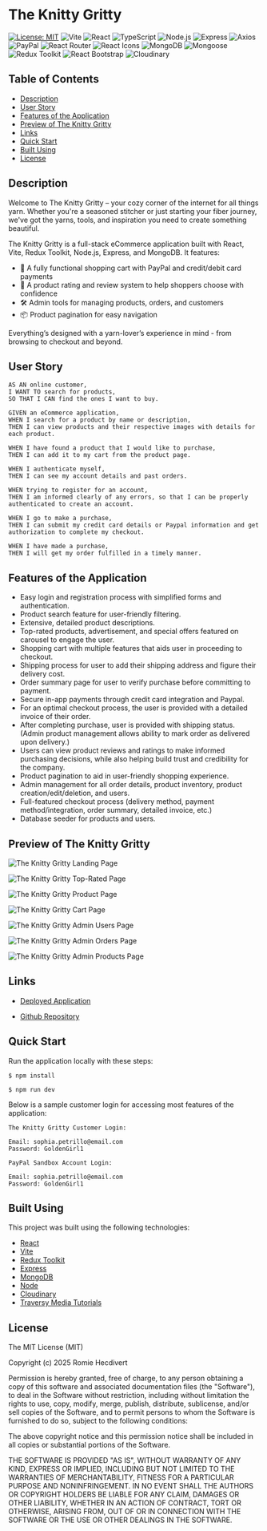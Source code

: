 # The Knitty Gritty

[![License: MIT](https://img.shields.io/badge/License-MIT-ff0000.svg)](https://opensource.org/licenses/MIT)
![Vite](https://img.shields.io/badge/Built%20with-Vite-fd7e14.svg)
![React](https://img.shields.io/badge/Framework-React-ffce67.svg)
![TypeScript](https://img.shields.io/badge/Language-TypeScript-228B22.svg)
![Node.js](https://img.shields.io/badge/Backend-Node.js-007bff.svg)
![Express](https://img.shields.io/badge/Server-Express.js-4B0082.svg)
![Axios](https://img.shields.io/badge/HTTP%20Client-Axios-8A2BE2.svg)
![PayPal](https://img.shields.io/badge/Payments-PayPal-e83e8c.svg)
![React Router](https://img.shields.io/badge/Router-React%20Router-FF6961.svg)
![React Icons](https://img.shields.io/badge/Icons-React%20Icons-FFB347.svg)
![MongoDB](https://img.shields.io/badge/Database-MongoDB-FDFD96.svg)
![Mongoose](https://img.shields.io/badge/ODM-Mongoose-77DD77.svg)
![Redux Toolkit](https://img.shields.io/badge/State-Redux%20Toolkit-AEC6CF.svg)
![React Bootstrap](https://img.shields.io/badge/UI%20Library-React%20Bootstrap-CBAACB.svg)
![Cloudinary](https://img.shields.io/badge/Media%20Storage-Cloudinary-DCC6E0.svg)

## Table of Contents

- [Description](#description)
- [User Story](#user-story)
- [Features of the Application](#features-of-the-application)
- [Preview of The Knitty Gritty](#preview-of-the-knitty-gritty)
- [Links](#links)
- [Quick Start](#quick-start)
- [Built Using](#built-using)
- [License](#license)

## Description

Welcome to The Knitty Gritty – your cozy corner of the internet for all things yarn. Whether you're a seasoned stitcher
or just starting your fiber journey, we've got the yarns, tools, and inspiration you need to create something beautiful.

The Knitty Gritty is a full-stack eCommerce application built with React, Vite, Redux Toolkit, Node.js, Express, and
MongoDB. It features:

- 🧺 A fully functional shopping cart with PayPal and credit/debit card payments
- 🌟 A product rating and review system to help shoppers choose with confidence
- 🛠 Admin tools for managing products, orders, and customers
- 📦 Product pagination for easy navigation

Everything’s designed with a yarn-lover’s experience in mind - from browsing to checkout and beyond.

## User Story

```
AS AN online customer,
I WANT TO search for products,
SO THAT I CAN find the ones I want to buy.

GIVEN an eCommerce application,
WHEN I search for a product by name or description,
THEN I can view products and their respective images with details for each product.

WHEN I have found a product that I would like to purchase,
THEN I can add it to my cart from the product page.

WHEN I authenticate myself,
THEN I can see my account details and past orders.

WHEN trying to register for an account,
THEN I am informed clearly of any errors, so that I can be properly authenticated to create an account.

WHEN I go to make a purchase,
THEN I can submit my credit card details or Paypal information and get authorization to complete my checkout.

WHEN I have made a purchase,
THEN I will get my order fulfilled in a timely manner.

```

## Features of the Application

- Easy login and registration process with simplified forms and authentication.
- Product search feature for user-friendly filtering.
- Extensive, detailed product descriptions.
- Top-rated products, advertisement, and special offers featured on carousel to engage the user.
- Shopping cart with multiple features that aids user in proceeding to checkout.
- Shipping process for user to add their shipping address and figure their delivery cost.
- Order summary page for user to verify purchase before committing to payment.
- Secure in-app payments through credit card integration and Paypal.
- For an optimal checkout process, the user is provided with a detailed invoice of their order.
- After completing purchase, user is provided with shipping status. (Admin product management allows ability to mark
  order as delivered upon delivery.)
- Users can view product reviews and ratings to make informed purchasing decisions, while also helping build trust and
  credibility for the company.
- Product pagination to aid in user-friendly shopping experience.
- Admin management for all order details, product inventory, product creation/edit/deletion, and users.
- Full-featured checkout process (delivery method, payment method/integration, order summary, detailed invoice, etc.)
- Database seeder for products and users.

## Preview of The Knitty Gritty

![The Knitty Gritty Landing Page](https://github.com/user-attachments/assets/7b01c427-9814-4ac3-81bb-8a0660b8b397)

![The Knitty Gritty Top-Rated Page](https://github.com/user-attachments/assets/4c484338-f580-444e-ade0-a149b8673ef6)

![The Knitty Gritty Product Page](https://github.com/user-attachments/assets/2d1d8637-e045-4067-8e7c-f540687ce195)

![The Knitty Gritty Cart Page](https://github.com/user-attachments/assets/51bec0a8-ca3b-42a8-b5b2-9b8d2aa825be)

![The Knitty Gritty Admin Users Page](https://github.com/user-attachments/assets/680a17d8-dcbd-46ea-a3e0-ef05fb5a8b4a)

![The Knitty Gritty Admin Orders Page](https://github.com/user-attachments/assets/6f3f8bb4-e620-4d6d-8a07-e0a3cd005bde)

![The Knitty Gritty Admin Products Page](https://github.com/user-attachments/assets/bab2969c-c37c-4bf6-8387-b305665c2073)

## Links

- [Deployed Application](https://theknittygritty.onrender.com)

- [Github Repository](https://github.com/rh9891/TheKnittyGritty)

## Quick Start

Run the application locally with these steps:

```
$ npm install
```

```
$ npm run dev
```

Below is a sample customer login for accessing most features of the application:

```
The Knitty Gritty Customer Login:

Email: sophia.petrillo@email.com
Password: GoldenGirl1
```

```
PayPal Sandbox Account Login:

Email: sophia.petrillo@email.com
Password: GoldenGirl1
```

## Built Using

This project was built using the following technologies:

- [React](https://reactjs.org/docs/getting-started.html)
- [Vite](https://vitejs.dev/)
- [Redux Toolkit](https://redux-toolkit.js.org/)
- [Express](https://expressjs.com/)
- [MongoDB](https://www.mongodb.com/what-is-mongodb)
- [Node](https://nodejs.org/en/about/)
- [Cloudinary](https://cloudinary.com/)
- [Traversy Media Tutorials](https://www.traversymedia.com)

## License

The MIT License (MIT)

Copyright (c) 2025 Romie Hecdivert

Permission is hereby granted, free of charge, to any person obtaining a copy of this software and associated
documentation files (the "Software"), to deal in the Software without restriction, including without limitation the
rights to use, copy, modify, merge, publish, distribute, sublicense, and/or sell copies of the Software, and to permit
persons to whom the Software is furnished to do so, subject to the following conditions:

The above copyright notice and this permission notice shall be included in all copies or substantial portions of the
Software.

THE SOFTWARE IS PROVIDED "AS IS", WITHOUT WARRANTY OF ANY KIND, EXPRESS OR IMPLIED, INCLUDING BUT NOT LIMITED TO THE
WARRANTIES OF MERCHANTABILITY, FITNESS FOR A PARTICULAR PURPOSE AND NONINFRINGEMENT. IN NO EVENT SHALL THE AUTHORS OR
COPYRIGHT HOLDERS BE LIABLE FOR ANY CLAIM, DAMAGES OR OTHER LIABILITY, WHETHER IN AN ACTION OF CONTRACT, TORT OR
OTHERWISE, ARISING FROM, OUT OF OR IN CONNECTION WITH THE SOFTWARE OR THE USE OR OTHER DEALINGS IN THE SOFTWARE.
